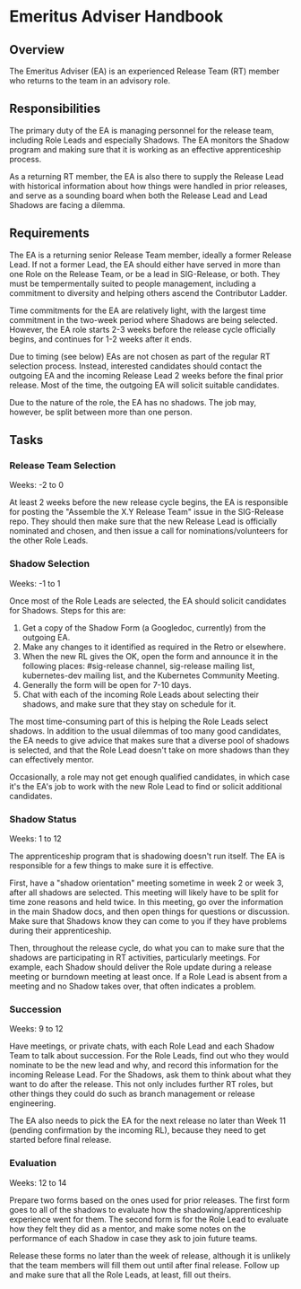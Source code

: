 # Emeritus Adviser Handbook

## Overview

The Emeritus Adviser (EA) is an experienced Release Team (RT) member who returns to the team in an advisory role.

## Responsibilities

The primary duty of the EA is
managing personnel for the release team, including Role Leads and especially Shadows.  The EA monitors the Shadow program and making sure that it is working as an effective apprenticeship process.

As a returning RT member, the EA is also there to supply the Release Lead with historical information about how things were handled in prior releases, and serve as a sounding board when both the Release Lead and Lead Shadows are facing a dilemma.

## Requirements

The EA is a returning senior Release Team member, ideally a former Release Lead.  If not a former Lead, the EA should either have served in more than one Role on the Release Team, or be a lead in SIG-Release, or both.  They must be tempermentally suited to people management, including a commitment to diversity and helping others ascend the Contributor Ladder.

Time commitments for the EA are relatively light, with the largest time commitment in the two-week period where Shadows are being selected.  However, the EA role starts 2-3 weeks before the release cycle officially begins, and continues for 1-2 weeks after it ends.

Due to timing (see below) EAs are not chosen as part of the regular RT selection process.  Instead, interested candidates should contact the outgoing EA and the incoming Release Lead 2 weeks before the final prior release.  Most of the time, the outgoing EA will solicit suitable candidates.

Due to the nature of the role, the EA has no shadows.  The job may, however, be split between more than one person.

## Tasks

### Release Team Selection

Weeks: -2 to 0

At least 2 weeks before the new release cycle begins, the EA is responsible for posting the "Assemble the X.Y Release Team" issue in the SIG-Release repo.  They should then make sure that the new Release Lead is officially nominated and chosen, and then issue a call for nominations/volunteers for the other Role Leads.

### Shadow Selection

Weeks: -1 to 1

Once most of the Role Leads are selected, the EA should solicit candidates for Shadows.  Steps for this are:

1. Get a copy of the Shadow Form (a Googledoc, currently) from the outgoing EA.
2. Make any changes to it identified as required in the Retro or elsewhere.
3. When the new RL gives the OK, open the form and announce it in the following places: #sig-release channel, sig-release mailing list, kubernetes-dev mailing list, and the Kubernetes Community Meeting.
4. Generally the form will be open for 7-10 days.
5. Chat with each of the incoming Role Leads about selecting their shadows, and make sure that they stay on schedule for it.  

The most time-consuming part of this is helping the Role Leads select shadows.  In addition to the usual dilemmas of too many good candidates, the EA needs to give advice that makes sure that a diverse pool of shadows is selected, and that the Role Lead doesn't take on more shadows than they can effectively mentor.

Occasionally, a role may not get enough qualified candidates, in which case it's the EA's job to work with the new Role Lead to find or solicit additional candidates.

### Shadow Status

Weeks: 1 to 12

The apprenticeship program that is shadowing doesn't run itself.  The EA is responsible for a few things to make sure it is effective.

First, have a "shadow orientation" meeting sometime in week 2 or week 3, after all shadows are selected.  This meeting will likely have to be split for time zone reasons and held twice.  In this meeting, go over the information in the main Shadow docs, and then open things for questions or discussion. Make sure that Shadows know they can come to you if they have problems during their apprenticeship.

Then, throughout the release cycle, do what you can to make sure that the shadows are participating in RT activities, particularly meetings.  For example, each Shadow should deliver the Role update during a release meeting or burndown meeting at least once. If a Role Lead is absent from a meeting and no Shadow takes over, that often indicates a problem.

### Succession

Weeks: 9 to 12

Have meetings, or private chats, with each Role Lead and each Shadow Team to talk about succession.  For the Role Leads, find out who they would nominate to be the new lead and why, and record this information for the incoming Release Lead.  For the Shadows, ask them to think about what they want to do after the release.  This not only includes further RT roles, but other things they could do such as branch management or release engineering.

The EA also needs to pick the EA for the next release no later than Week 11 (pending confirmation by the incoming RL), because they need to get started before final release.  

### Evaluation

Weeks: 12 to 14

Prepare two forms based on the ones used for prior releases.  The first form goes to all of the shadows to evaluate how the shadowing/apprenticeship experience went for them.  The second form is for the Role Lead to evaluate how they felt they did as a mentor, and make some notes on the performance of each Shadow in case they ask to join future teams.

Release these forms no later than the week of release, although it is unlikely that the team members will fill them out until after final release.  Follow up and make sure that all the Role Leads, at least, fill out theirs.
